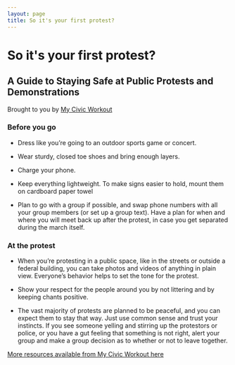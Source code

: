 ```yaml
---
layout: page
title: So it's your first protest?
---
```


So it's your first protest?
===========================
## A Guide to Staying Safe at Public Protests and Demonstrations
Brought to you by [My Civic Workout](https://www.mycivicworkout.com/)

### Before you go
- Dress like you’re going to an outdoor sports game or concert.

- Wear sturdy, closed toe shoes and bring enough layers.

- Charge your phone.

- Keep everything lightweight. To make signs easier to hold, mount them on cardboard paper towel

- Plan to go with a group if possible, and swap phone numbers with all your group members (or set up a group text). Have a plan for when and where you will meet back up after the protest, in case you get separated during the march itself.

### At the protest
- When you’re protesting in a public space, like in the streets or outside a federal building, you can take photos and videos of anything in plain view. Everyone’s behavior helps to set the tone for the protest.

- Show your respect for the people around you by not littering and by keeping chants positive.

- The vast majority of protests are planned to be peaceful, and you can expect them to stay that way. Just use common sense and trust your instincts. If you see someone yelling and stirring up the protestors or police, or you have a gut feeling that something is not right, alert your group and make a group decision as to whether or not to leave together.

[More resources available from My Civic Workout here](https://www.mycivicworkout.com/#resources-section)

